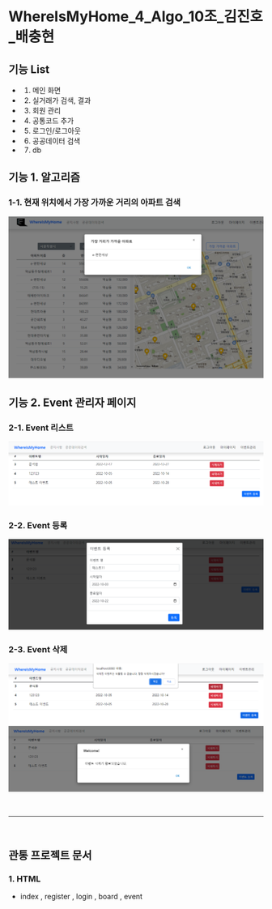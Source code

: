 # WhereIsMyHome_4_Algo_10조_김진호_배충현

## 기능 List
- 1. 메인 화면
- 2. 실거래가 검색, 결과
- 3. 회원 관리
- 4. 공통코드 추가
- 5. 로그인/로그아웃
- 6. 공공데이터 검색
- 7. db

## 기능 1. 알고리즘

### 1-1. 현재 위치에서 가장 가까운 거리의 아파트 검색

![image-1.png](./image-1.png)

## 기능 2. Event 관리자 페이지

### 2-1. Event 리스트

![image-2.png](./image-2.png)

### 2-2. Event 등록

![image-3.png](./image-3.png)

### 2-3. Event 삭제

![image-4.png](./image-4.png)
</br>
![image-5.png](./image-5.png)

<br>
<hr>
<br>

## 관통 프로젝트 문서

### 1. HTML
- index , register , login , board , event


